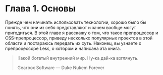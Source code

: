 # Глава 1. Основы

Прежде чем начинать использовать технологии, хорошо было бы понять, что они из
себя представляют и зачем вообще могут пригодиться. В этой главе я расскажу о
том, что такое препроцессор и CSS-препроцессор, приведу несколько популярных
проектов в этой области и постараюсь передать их суть. Наконец, вы узнаете о
препроцессоре Less, о котором и написана эта книга.

> Какой богатый внутренний мир. Ну-ка дай-ка взглянуть.
> 
> Gearbox Software — Duke Nukem Forever
